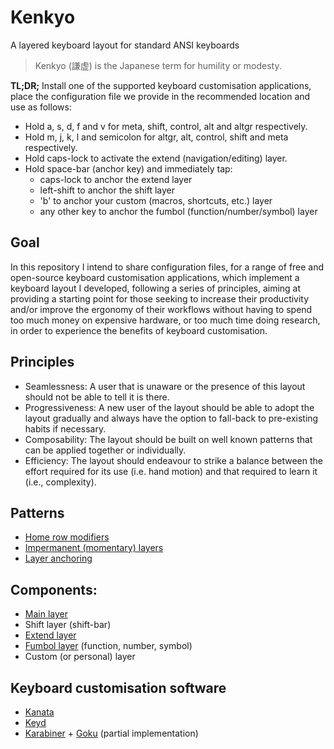 # Kenkyo

A layered keyboard layout for standard ANSI keyboards

> Kenkyo (謙虚) is the Japanese term for humility or modesty.

**TL;DR;** Install one of the supported keyboard customisation applications, place the
configuration file we provide in the recommended location and use as follows:

- Hold a, s, d, f and v for meta, shift, control, alt and altgr respectively.
- Hold m, j, k, l and semicolon for altgr, alt, control, shift and meta respectively.
- Hold caps-lock to activate the extend (navigation/editing) layer.
- Hold space-bar (anchor key) and immediately tap:
  - caps-lock to anchor the extend layer
  - left-shift to anchor the shift layer
  - 'b' to anchor your custom (macros, shortcuts, etc.) layer
  - any other key to anchor the fumbol (function/number/symbol) layer

## Goal

In this repository I intend to share configuration files, for a range of free and
open-source keyboard customisation applications, which implement a keyboard layout I
developed, following a series of principles, aiming at providing a starting point
for those seeking to increase their productivity and/or improve the ergonomy of their
workflows without having to spend too much money on expensive hardware, or too much time
doing research, in order to experience the benefits of keyboard customisation.

## Principles

- Seamlessness: A user that is unaware or the presence of this layout should not be able to
 tell it is there. 
- Progressiveness: A new user of the layout should be able to adopt the layout gradually and
 always have the option to fall-back to pre-existing habits if necessary.
- Composability: The layout should be built on well known patterns that can be applied 
 together or individually.
- Efficiency: The layout should endeavour to strike a balance between the effort required
 for its use (i.e. hand motion) and that required to learn it (i.e., complexity).

## Patterns

- [Home row modifiers](https://precondition.github.io/home-row-mods)
- [Impermanent (momentary) layers](https://jonny-wamsley.gitbook.io/the-ultimate-guide-to-keyboard-layers/ch-3-layer-activators/3.3-shift-layers)
- [Layer anchoring](https://argenkiwi.medium.com/keyboard-layer-pinning-20aafede96e5)

## Components:

- [Main layer](http://www.keyboard-layout-editor.com/##@_name=Main%3B&@_w:1.5%3B&=Tab&=Q&=W&=E&=R&=T&=Y&=U&=I&=O&=P&=%7B%0A%5B&=%7D%0A%5D&_w:1.5%3B&=%7C%0A%5C%3B&@_w:1.75%3B&=Caps%20Lock%0A%0A%0A%0A%0A%0A%0A%0A%0AExtend&=A%0A%0A%0A%0A%0A%0A%0A%0A%0ACtrl&=S%0A%0A%0A%0A%0A%0A%0A%0A%0AShift&=D%0A%0A%0A%0A%0A%0A%0A%0A%0AWin&=F%0A%0A%0A%0A%0A%0A%0A%0A%0AAlt&=G&=H&=J%0A%0A%0A%0A%0A%0A%0A%0A%0AAlt&=K%0A%0A%0A%0A%0A%0A%0A%0A%0AWin&=L%0A%0A%0A%0A%0A%0A%0A%0A%0AShift&=%2F:%0A%2F%3B%0A%0A%0A%0A%0A%0A%0A%0ACtrl&=%22%0A'&_w:2.25%3B&=Enter%3B&@_w:2.25%3B&=Shift&=Z&=X&=C&=V%0A%0A%0A%0A%0A%0A%0A%0A%0AAltGr&=B&=N&=M%0A%0A%0A%0A%0A%0A%0A%0A%0AAltGr&=%3C%0A,&=%3E%0A.&=%3F%0A%2F%2F&_w:2.75%3B&=Shift%3B&@_w:1.25%3B&=Ctrl&_w:1.25%3B&=Win&_w:1.25%3B&=Alt&_a:7&w:6.25%3B&=Fumbol&_a:4&w:1.25%3B&=Alt&_w:1.25%3B&=Win&_w:1.25%3B&=Menu&_w:1.25%3B&=Ctrl)
- Shift layer (shift-bar)
- [Extend layer](http://www.keyboard-layout-editor.com/##@_name=Extend&notes=See%20https%2F:%2F%2F%2F%2Fcolemakmods.github.io%2F%2Fergonomic-mods%2F%2Fextend.html%3B&@_a:7&w:1.5%3B&=&_a:4%3B&=Esc%0AAlt&_a:7%3B&=&=&=&=&_a:4%3B&=PgUp&=Home&=Up&=End&=Ins&_a:7%3B&=&=&_w:1.5%3B&=%3B&@_c=%23ffe5b4&w:1.75%3B&=Extend&_c=%23cccccc&a:4%3B&=Ctrl&=Shift&=Win&=Alt&_a:7%3B&=&_a:4%3B&=PgDn&=Left&=Down&=Right&=Del&_a:7%3B&=&_w:2.25%3B&=%3B&@_w:2.25%3B&=&=&=&=&=&=&_a:4%3B&=Menu&=Bspc&=Spc&=Tab&=Enter&_a:7&w:2.75%3B&=%3B&@_w:1.25%3B&=&_w:1.25%3B&=&_w:1.25%3B&=&_w:6.25%3B&=Extend&_w:1.25%3B&=&_w:1.25%3B&=&_w:1.25%3B&=&_w:1.25%3B&=)
- [Fumbol layer](http://www.keyboard-layout-editor.com/##@_name=Fumbol%3B&@_a:7&w:1.5%3B&=&_a:4%3B&=F1&=F2&=F3&=F4&=F5&=F6&=F7&=F8&=F9&=F10&=F11&=F12&_a:7&w:1.5%3B&=%3B&@_w:1.75%3B&=Extend&_a:4%3B&=1%0A!%0A%0A%0A%0A%0A%0A%0A%0ACtrl&=2%0A%2F@%0A%0A%0A%0A%0A%0A%0A%0AShift&=3%0A%23%0A%0A%0A%0A%0A%0A%0A%0AWin&=4%0A$%0A%0A%0A%0A%0A%0A%0A%0AAlt&=5%0A%25&=6%0A%5E&=7%0A%2F&%0A%0A%0A%0A%0A%0A%0A%0AAlt&=8%0A*%0A%0A%0A%0A%0A%0A%0A%0AWin&=9%0A(%0A%0A%0A%0A%0A%0A%0A%0AShift&=0%0A)%0A%0A%0A%0A%0A%0A%0A%0ACtrl&=%5C%0A%7C&_a:7&w:2.25%3B&=%3B&@_w:2.25%3B&=&_a:4%3B&=Mute&=VolDn&=VolUp&=Play&_a:7%3B&=Cstm&_a:4%3B&=%60%0A~&=-%0A%2F_&=+%0A+&=%5B%0A%7B&=%7D%0A%7D&_a:7&w:2.75%3B&=%3B&@_w:1.25%3B&=&_w:1.25%3B&=&_w:1.25%3B&=&_c=%23ffe5b4&w:6.25%3B&=Fumbol&_c=%23cccccc&w:1.25%3B&=&_w:1.25%3B&=&_w:1.25%3B&=&_w:1.25%3B&=)
 (function, number, symbol)
- Custom (or personal) layer
 
## Keyboard customisation software

- [Kanata](https://github.com/jtroo/kanata)
- [Keyd](https://github.com/rvaiya/keyd)
- [Karabiner](https://github.com/pqrs-org/Karabiner-Elements) + [Goku](https://github.com/yqrashawn/GokuRakuJoudo) (partial implementation)
